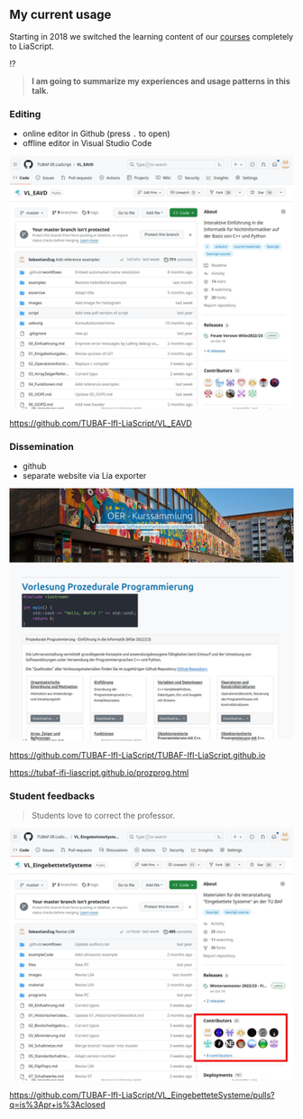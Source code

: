 <!--
author:   Sebastian Zug

email:    Sebastian.Zug@informatik.tu-freiberg.de

version:  1.0.4

language: de

narrator: UK English Female

mode:     Presentation

comment:  This course introduces LiaScript and explains the benefits of the new,
          open-source concept.

logo:     ./images/logo.png

import: https://github.com/liascript/CodeRunner
        https://raw.githubusercontent.com/liaTemplates/processingjs/master/README.md

translation: Deutsch  translations/German.md
-->

## My current usage

Starting in 2018 we switched the learning content of our [courses](https://github.com/TUBAF-IfI-LiaScript) completely to LiaScript.

!?[](https://github.com/LiaPlayground/LiaScript-User-Symposium-2023/raw/main/vid/TUBAF.mp4)

> __I am going to summarize my experiences and usage patterns in this talk.__

### Editing 

+ online editor in Github (press `.` to open)
+ offline editor in Visual Studio Code 

![](./pic/EAVD_github_Screen_shot.jpg)

https://github.com/TUBAF-IfI-LiaScript/VL_EAVD

### Dissemination

+ github
+ separate website via Lia exporter

![](./pic/EAVD_oer_Screen_shot.jpg)

https://github.com/TUBAF-IfI-LiaScript/TUBAF-IfI-LiaScript.github.io

https://tubaf-ifi-liascript.github.io/prozprog.html

### Student feedbacks 

> Students love to correct the professor.

![](./pic/DS_oer_Screen_shot.jpg)

https://github.com/TUBAF-IfI-LiaScript/VL_EingebetteteSysteme/pulls?q=is%3Apr+is%3Aclosed